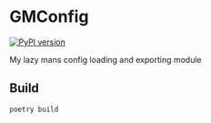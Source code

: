 # GMConfig

[![PyPI version](https://badge.fury.io/py/gmconfig.svg)](https://badge.fury.io/py/gmconfig)

My lazy mans config loading and exporting module

## Build

```bash
poetry build
```
